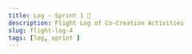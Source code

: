 ```yaml
---
title: Log - Sprint 1 🛫
description: Flight Log of Co-Creation Activities
slug: flight-log-4
tags: [log, sprint ]
---
```


